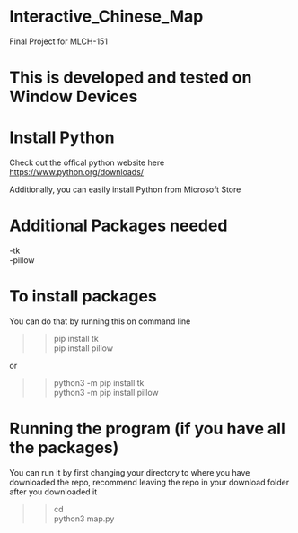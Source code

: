 # Interactive_Chinese_Map
Final Project for MLCH-151

# This is developed and tested on Window Devices 

# Install Python 

Check out the offical python website here   
https://www.python.org/downloads/  

Additionally, you can easily install Python from Microsoft Store  

# Additional Packages needed 
-tk  
-pillow 

# To install packages 
You can do that by running this on command line  

>>pip install tk  
>>pip install pillow   

or

>>python3 -m pip install tk  
>>python3 -m pip install pillow


# Running the program (if you have all the packages)  
You can run it by first changing your directory to where you have downloaded the repo, recommend leaving the repo in your download folder after you downloaded it  

>> cd <repo>  
>> python3 map.py  
